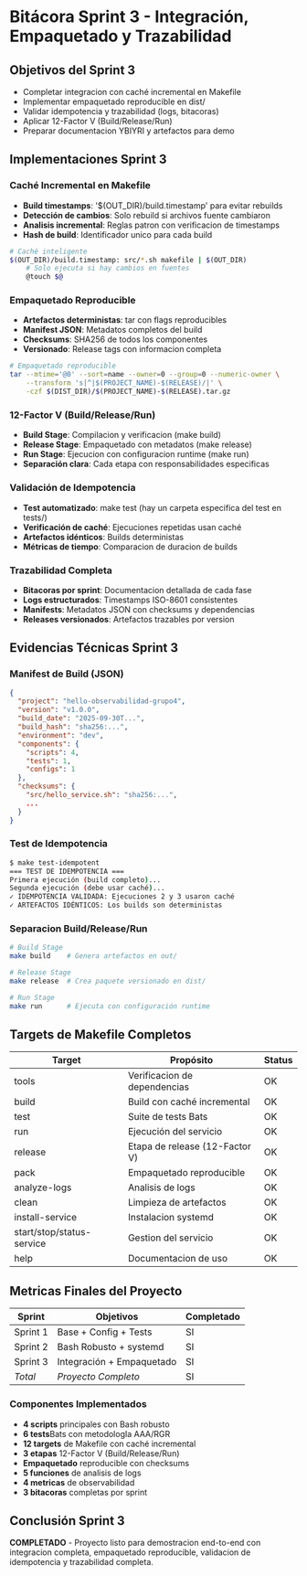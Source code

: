 # Bitácora Sprint 3 - Integración, Empaquetado y Trazabilidad

## Objetivos del Sprint 3
- Completar integracion con caché incremental en Makefile
- Implementar empaquetado reproducible en dist/
- Validar idempotencia y trazabilidad (logs, bitacoras)
- Aplicar 12-Factor V (Build/Release/Run)
- Preparar documentacion YBIYRI y artefactos para demo

## Implementaciones Sprint 3

### Caché Incremental en Makefile
- **Build timestamps**: '$(OUT_DIR)/build.timestamp' para evitar rebuilds
- **Detección de cambios**: Solo rebuild si archivos fuente cambiaron
- **Analisis incremental**: Reglas patron con verificacion de timestamps
- **Hash de build**: Identificador unico para cada build

```bash
# Caché inteligente
$(OUT_DIR)/build.timestamp: src/*.sh makefile | $(OUT_DIR)
    # Solo ejecuta si hay cambios en fuentes
    @touch $@
```

### Empaquetado Reproducible
- **Artefactos deterministas**: tar con flags reproducibles
- **Manifest JSON**: Metadatos completos del build
- **Checksums**: SHA256 de todos los componentes
- **Versionado**: Release tags con informacion completa

```bash
# Empaquetado reproducible
tar --mtime='@0' --sort=name --owner=0 --group=0 --numeric-owner \
    --transform 's|^|$(PROJECT_NAME)-$(RELEASE)/|' \
    -czf $(DIST_DIR)/$(PROJECT_NAME)-$(RELEASE).tar.gz
```

### 12-Factor V (Build/Release/Run)
- **Build Stage**: Compilacion y verificacion (make build)
- **Release Stage**: Empaquetado con metadatos (make release)
- **Run Stage**: Ejecucion con configuracion runtime (make run)
- **Separación clara**: Cada etapa con responsabilidades especificas

### Validación de Idempotencia
- **Test automatizado**: make test (hay un carpeta especifica del test en tests/)
- **Verificación de caché**: Ejecuciones repetidas usan caché
- **Artefactos idénticos**: Builds deterministas
- **Métricas de tiempo**: Comparacion de duracion de builds

### Trazabilidad Completa
- **Bitacoras por sprint**: Documentacion detallada de cada fase
- **Logs estructurados**: Timestamps ISO-8601 consistentes
- **Manifests**: Metadatos JSON con checksums y dependencias
- **Releases versionados**: Artefactos trazables por version

## Evidencias Técnicas Sprint 3

### Manifest de Build (JSON)
```json
{
  "project": "hello-observabilidad-grupo4",
  "version": "v1.0.0",
  "build_date": "2025-09-30T...",
  "build_hash": "sha256:...",
  "environment": "dev",
  "components": {
    "scripts": 4,
    "tests": 1,
    "configs": 1
  },
  "checksums": {
    "src/hello_service.sh": "sha256:...",
    ...
  }
}
```

### Test de Idempotencia
```bash
$ make test-idempotent
=== TEST DE IDEMPOTENCIA ===
Primera ejecución (build completo)...
Segunda ejecución (debe usar caché)...
✓ IDEMPOTENCIA VALIDADA: Ejecuciones 2 y 3 usaron caché
✓ ARTEFACTOS IDÉNTICOS: Los builds son deterministas
```

### Separacion Build/Release/Run
```bash
# Build Stage
make build    # Genera artefactos en out/

# Release Stage  
make release  # Crea paquete versionado en dist/

# Run Stage
make run      # Ejecuta con configuración runtime
```

## Targets de Makefile Completos

| Target | Propósito | Status |
|--------|-----------|---------|
| tools | Verificacion de dependencias | OK |
| build | Build con caché incremental | OK |
| test | Suite de tests Bats | OK |
| run | Ejecución del servicio | OK |
| release | Etapa de release (12-Factor V) | OK |
| pack | Empaquetado reproducible | OK |
| analyze-logs | Analisis de logs | OK |
| clean | Limpieza de artefactos | OK |
| install-service | Instalacion systemd | OK |
| start/stop/status-service | Gestion del servicio | OK |
| help | Documentacion de uso | OK |

## Metricas Finales del Proyecto

| Sprint | Objetivos | Completado |
|--------|-----------|------------|
| Sprint 1 | Base + Config + Tests | SI |
| Sprint 2 | Bash Robusto + systemd | SI | 
| Sprint 3 | Integración + Empaquetado | SI |
| *Total* | *Proyecto Completo* | SI |

### Componentes Implementados
- **4 scripts** principales con Bash robusto
- **6 tests**Bats con metodologIa AAA/RGR
- **12 targets** de Makefile con caché incremental
- **3 etapas** 12-Factor V (Build/Release/Run)
- **Empaquetado** reproducible con checksums
- **5 funciones** de analisis de logs
- **4 metricas** de observabilidad
- **3 bitacoras** completas por sprint

## Conclusión Sprint 3
**COMPLETADO** - Proyecto listo para demostracion end-to-end con integracion completa, empaquetado reproducible, validacion de idempotencia y trazabilidad completa.
